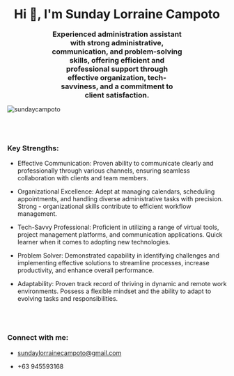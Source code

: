 <h1 align="center">Hi 👋, I'm Sunday Lorraine Campoto</h1>

<h3 align="center" style="margin:0rem 20%">
    Experienced administration assistant with strong administrative, communication, and problem-solving skills, offering efficient and professional support through effective organization, tech-savviness, and a commitment to client satisfaction.
</h3>

<p align="left"> <img src="https://komarev.com/ghpvc/?username=sundaycampoto&label=Profile%20views&color=0e75b6&style=flat" alt="sundaycampoto" /> </p>

<br/>
<br/>

<h3>Key Strengths:</h3>


- Effective Communication: Proven ability to communicate clearly and professionally through various channels, ensuring seamless collaboration with clients and team members.

- Organizational Excellence: Adept at managing calendars, scheduling appointments, and handling diverse administrative tasks with precision. Strong - organizational skills contribute to efficient workflow management.

- Tech-Savvy Professional: Proficient in utilizing a range of virtual tools, project management platforms, and communication applications. Quick learner when it comes to adopting new technologies.

- Problem Solver: Demonstrated capability in identifying challenges and implementing effective solutions to streamline processes, increase productivity, and enhance overall performance.

- Adaptability: Proven track record of thriving in dynamic and remote work environments. Possess a flexible mindset and the ability to adapt to evolving tasks and responsibilities.


<br/>
<br/>

<h3 align="left">Connect with me:</h3>

- sundaylorrainecampoto@gmail.com
  
- +63 945593168
  

